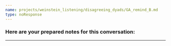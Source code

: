 ```yaml
---
name: projects/weinstein_listening/disagreeing_dyads/GA_remind_B.md
type: noResponse
---
```


### Here are your prepared notes for this conversation:

---
